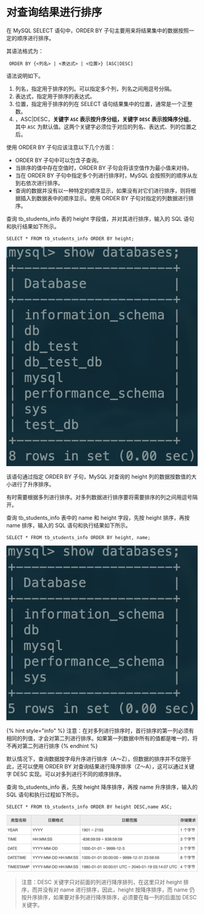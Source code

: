 # 对查询结果进行排序

在 MySQL SELECT 语句中，ORDER BY 子句主要用来将结果集中的数据按照一定的顺序进行排序。

 其语法格式为：

```text
 ORDER BY {<列名> | <表达式> | <位置>} [ASC|DESC]
```

 语法说明如下。

1. 列名，指定用于排序的列。可以指定多个列，列名之间用逗号分隔。
2. 表达式，指定用于排序的表达式。
3. 位置，指定用于排序的列在 SELECT 语句结果集中的位置，通常是一个正整数。
4. ，ASC\|DESC，**关键字 `ASC` 表示按升序分组，关键字 `DESC` 表示按降序分组**，其中 `ASC` 为默认值。这两个关键字必须位于对应的列名、表达式、列的位置之后。

 使用 ORDER BY 子句应该注意以下几个方面：

*  ORDER BY 子句中可以包含子查询。
*  当排序的值中存在空值时，ORDER BY 子句会将该空值作为最小值来对待。
*  当在 ORDER BY 子句中指定多个列进行排序时，MySQL 会按照列的顺序从左到右依次进行排序。
*  查询的数据并没有以一种特定的顺序显示，如果没有对它们进行排序，则将根据插入到数据表中的顺序显示。使用 ORDER BY 子句对指定的列数据进行排序。

 查询 tb\_students\_info 表的 height 字段值，并对其进行排序，输入的 SQL 语句和执行结果如下所示。

```text
SELECT * FROM tb_students_info ORDER BY height;
```

![](../.gitbook/assets/image%20%2876%29.png)

 该语句通过指定 ORDER BY 子句，MySQL 对查询的 height 列的数据按数值的大小进行了升序排序。

 有时需要根据多列进行排序。对多列数据进行排序要将需要排序的列之间用逗号隔开。

 查询 tb\_students\_info 表中的 name 和 height 字段，先按 height 排序，再按 name 排序，输入的 SQL 语句和执行结果如下所示。

```text
SELECT * FROM tb_students_info ORDER BY height, name;
```

![](../.gitbook/assets/image%20%2812%29.png)

{% hint style="info" %}
注意：在对多列进行排序时，首行排序的第一列必须有相同的列值，才会对第二列进行排序。如果第一列数据中所有的值都是唯一的，将不再对第二列进行排序
{% endhint %}

 默认情况下，查询数据按字母升序进行排序（A～Z），但数据的排序并不仅限于此，还可以使用 ORDER BY 对查询结果进行降序排序（Z～A），这可以通过关键字 DESC 实现。可以对多列进行不同的顺序排序。

查询 tb\_students\_info 表，先按 height 降序排序，再按 name 升序排序，输入的 SQL 语句和执行过程如下所示。

```text
SELECT * FROM tb_students_info ORDER BY height DESC,name ASC;
```

![](../.gitbook/assets/image%20%282%29.png)

> 注意：DESC 关键字只对前面的列进行降序排列，在这里只对 height 排序，而并没有对 name 进行排序，因此，height 按降序排序，而 name 仍按升序排序，如果要对多列进行降序排序，必须要在每一列的后面加 DESC 关键字。

